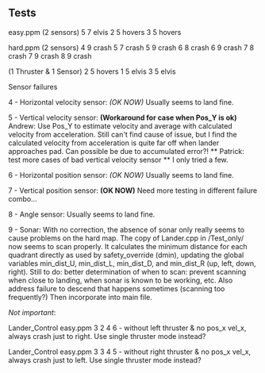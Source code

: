 Tests
------
easy.ppm
(2 sensors)
5	7	elvis
2	5	hovers
3	5	hovers

hard.ppm
(2 sensors)
4	9	crash
5	7	crash
5	9	crash
6	8	crash
6	9	crash
7	8	crash
7	9	crash
8	9	crash

(1 Thruster & 1 Sensor)
2	5	hovers
1	5	elvis
3	5	elvis

Sensor failures

4 - Horizontal velocity sensor: *(OK NOW)*
  Usually seems to land fine.

5 - Vertical velocity sensor: **(Workaround for case when Pos_Y is ok)**
  Andrew: Use Pos_Y to estimate velocity and average with calculated velocity from acceleration. Still can't find cause of issue, but I find the calculated velocity from acceleration is quite far off when lander approaches pad. Can possible be due to accumulated error?! ** Patrick: test more cases of bad vertical velocity sensor ** I only tried a few.

6 - Horizontal position sensor: *(OK NOW)*
  Usually seems to land fine.

7 - Vertical position sensor: **(OK NOW)**
  Need more testing in different failure combo...

8 - Angle sensor:
    Usually seems to land fine.

9 - Sonar:
With no correction, the absence of sonar only really seems to cause problems on the hard map. The copy of Lander.cpp in /Test_only/ now seems to scan properly. It calculates the minimum distance for each quadrant directly as used by safety_override (dmin), updating the global variables min_dist_U, min_dist_L, min_dist_D, and min_dist_R (up, left, down, right). Still to do: better determination of when to scan: prevent scanning when close to landing, when sonar is known to be working, etc. Also address failure to descend that happens sometimes (scanning too frequently?) Then incorporate into main file.


*Not important*:

Lander_Control easy.ppm 3 2 4 6 - without left thruster & no pos_x vel_x, always crash just to right. Use single thruster mode instead?

Lander_Control easy.ppm 3 3 4 5 - without right thruster & no pos_x vel_x, always crash just to left. Use single thruster mode instead?
